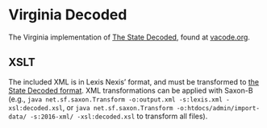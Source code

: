 # Virginia Decoded

The Virginia implementation of [The State Decoded](https://github.com/statedecoded/statedecoded/), found at [vacode.org](https://vacode.org/).

## XSLT

The included XML is in Lexis Nexis’ format, and must be transformed to [the State Decoded format]((http://docs.statedecoded.com/xml-format.html).). XML transformations can be applied with Saxon-B (e.g., `java net.sf.saxon.Transform -o:output.xml -s:lexis.xml -xsl:decoded.xsl`, or `java net.sf.saxon.Transform -o:htdocs/admin/import-data/ -s:2016-xml/ -xsl:decoded.xsl` to transform all files).
